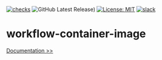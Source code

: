 [![checks](https://github.com/martoc/workflow-container-image/actions/workflows/checks.yml/badge.svg?branch=main&event=push)](https://github.com/martoc/workflow-container-image/actions/workflows/checks.yml)
![GitHub Latest Release)](https://img.shields.io/github/v/release/martoc/workflow-container-image?logo=github)
[![License: MIT](https://img.shields.io/badge/License-MIT-yellow.svg)](https://opensource.org/licenses/MIT)
[![slack](https://img.shields.io/badge/slack-general-brightgreen.svg?logo=slack)](https://app.slack.com/messages/T8L8AAD3M/C8LBHLSVA)

# workflow-container-image

[Documentation >>](./docs/index.md)
